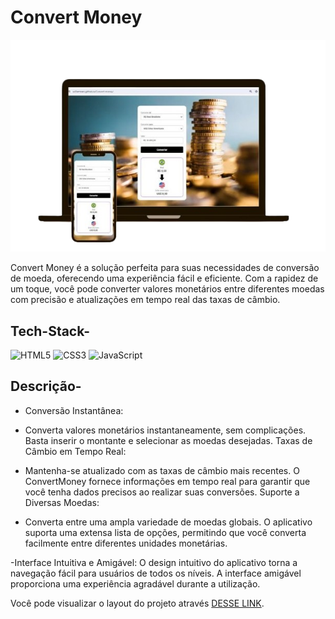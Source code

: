 # Convert Money

![image](./assets/1704831510341-removebg-preview.png)

Convert Money é a solução perfeita para suas necessidades de conversão de moeda, oferecendo uma experiência fácil e eficiente. Com a rapidez de um toque, você pode converter valores monetários entre diferentes moedas com precisão e atualizações em tempo real das taxas de câmbio.

## Tech-Stack-

<div align="left">
<img alt="HTML5" src="https://img.shields.io/badge/html5-%23E34F26.svg?style=for-the-badge&logo=html5&logoColor=white"/>
<img alt="CSS3" src="https://img.shields.io/badge/css3-%231572B6.svg?style=for-the-badge&logo=css3&logoColor=white"/> 
<img alt="JavaScript" src="https://img.shields.io/badge/javascript-%23323330.svg?style=for-the-badge&logo=javascript&logoColor=%23F7DF1E"/>
</div>

## Descrição-

- Conversão Instantânea:

- Converta valores monetários instantaneamente, sem complicações. Basta inserir o montante e selecionar as moedas desejadas.
Taxas de Câmbio em Tempo Real:

- Mantenha-se atualizado com as taxas de câmbio mais recentes. O ConvertMoney fornece informações em tempo real para garantir que você tenha dados precisos ao realizar suas conversões.
Suporte a Diversas Moedas:

- Converta entre uma ampla variedade de moedas globais. O aplicativo suporta uma extensa lista de opções, permitindo que você converta facilmente entre diferentes unidades monetárias.

-Interface Intuitiva e Amigável:
O design intuitivo do aplicativo torna a navegação fácil para usuários de todos os níveis. A interface amigável proporciona uma experiência agradável durante a utilização.


Você pode visualizar o layout do projeto através [DESSE LINK]( https://williamnani.github.io/Convert-money/).
